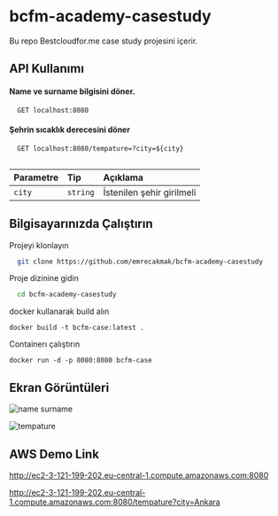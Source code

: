 
# bcfm-academy-casestudy

Bu repo Bestcloudfor.me case study projesini içerir.



## API Kullanımı

#### Name ve surname bilgisini döner.

```http
  GET localhost:8080
```

#### Şehrin sıcaklık derecesini döner

```http
  GET localhost:8080/tempature=?city=${city}
  
```

| Parametre | Tip     | Açıklama                       |
| :-------- | :------- | :-------------------------------- |
| `city`      | `string` | İstenilen şehir girilmeli |

  

## Bilgisayarınızda Çalıştırın

Projeyi klonlayın

```bash
  git clone https://github.com/emrecakmak/bcfm-academy-casestudy
```

Proje dizinine gidin

```bash
  cd bcfm-academy-casestudy
```

docker kullanarak build alın

```docker
docker build -t bcfm-case:latest . 
```
Containerı çalıştırın
```docker
docker run -d -p 8080:8080 bcfm-case
```

  
## Ekran Görüntüleri

![name surname](https://www.notion.so/image/https%3A%2F%2Fs3-us-west-2.amazonaws.com%2Fsecure.notion-static.com%2Ffcb65971-9fe3-4058-9253-ee27e6895688%2FUntitled.png?table=block&id=209a07dd-2b72-4ebf-912f-4d8b1f2c229c&spaceId=37eed0df-5489-4147-b89a-b5b1076cbd31&width=2000&userId=131eab5a-b4fa-40bf-90e1-f6977af8faad&cache=v2)


  
![tempature](  https://www.notion.so/image/https%3A%2F%2Fs3-us-west-2.amazonaws.com%2Fsecure.notion-static.com%2Fc5d5294e-eb12-4fbd-b54f-731d73ef6c5c%2FUntitled.png?table=block&id=eb292f2a-5e20-4c0e-9c30-978854fb4d00&spaceId=37eed0df-5489-4147-b89a-b5b1076cbd31&width=2000&userId=131eab5a-b4fa-40bf-90e1-f6977af8faad&cache=v2)

## AWS Demo Link

http://ec2-3-121-199-202.eu-central-1.compute.amazonaws.com:8080

http://ec2-3-121-199-202.eu-central-1.compute.amazonaws.com:8080/tempature?city=Ankara
  